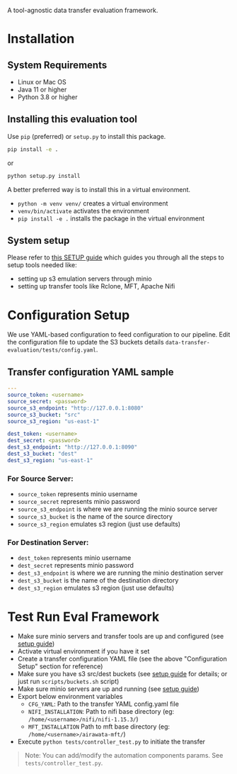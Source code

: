 A tool-agnostic data transfer evaluation framework.

# Installation

## System Requirements
* Linux or Mac OS
* Java 11 or higher
* Python 3.8 or higher

## Installing this evaluation tool

Use `pip` (preferred) or `setup.py` to install this package.

```bash
pip install -e .
```

or

```bash
python setup.py install
```

A better preferred way is to install this in a virtual environment.
- `python -m venv venv/` creates a virtual environment
- `venv/bin/activate` activates the environment
- `pip install -e .` installs the package in the virtual environment

## System setup
Please refer to [this SETUP guide](SETUP.md) which guides you through all the steps to setup tools needed like:
- setting up s3 emulation servers through minio
- setting up transfer tools like Rclone, MFT, Apache Nifi

# Configuration Setup
We use YAML-based configuration to feed configuration to our pipeline.
Edit the configuration file to update the S3 buckets details `data-transfer-evaluation/tests/config.yaml`.

## Transfer configuration YAML sample

```YAML
---
source_token: <username>
source_secret: <password>
source_s3_endpoint: "http://127.0.0.1:8080"
source_s3_bucket: "src"
source_s3_region: "us-east-1"

dest_token: <username>
dest_secret: <password>
dest_s3_endpoint: "http://127.0.0.1:8090"
dest_s3_bucket: "dest"
dest_s3_region: "us-east-1"
```

### For Source Server:
* `source_token` represents minio username
* `source_secret` represents minio password
* `source_s3_endpoint` is where we are running the minio source server
* `source_s3_bucket` is the name of the source directory
* `source_s3_region` emulates s3 region (just use defaults)

### For Destination Server:
* `dest_token` represents minio username
* `dest_secret` represents minio password
* `dest_s3_endpoint` is where we are running the minio destination server
* `dest_s3_bucket` is the name of the destination directory
* `dest_s3_region` emulates s3 region (just use defaults)

# Test Run Eval Framework

* Make sure minio servers and transfer tools are up and configured (see [setup guide](SETUP.md))
* Activate virtual environment if you have it set
* Create a transfer configuration YAML file (see the above "Configuration Setup" section for reference)
* Make sure you have s3 src/dest buckets (see [setup guide](SETUP.md) for details; or just run `scripts/buckets.sh` script)
* Make sure minio servers are up and running (see [setup guide](SETUP.md))
* Export below environment variables
    - `CFG_YAML`: Path to the transfer YAML config.yaml file
    - `NIFI_INSTALLATION`: Path to nifi base directory (eg: `/home/<username>/nifi/nifi-1.15.3/`)
    - `MFT_INSTALLATION` Path to mft base directory (eg: `/home/<username>/airawata-mft/`)
* Execute ```python tests/controller_test.py``` to initiate the transfer

> Note: You can add/modify the automation components params. See `tests/controller_test.py`.
